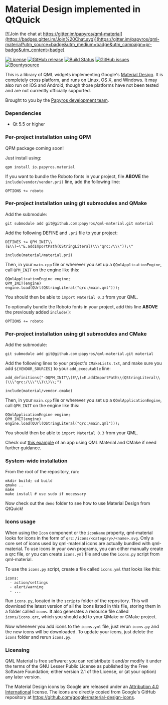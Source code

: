 Material Design implemented in QtQuick
======================================

[![Join the chat at https://gitter.im/papyros/qml-material](https://badges.gitter.im/Join%20Chat.svg)](https://gitter.im/papyros/qml-material?utm_source=badge&utm_medium=badge&utm_campaign=pr-badge&utm_content=badge)

[![License](https://img.shields.io/badge/license-LGPLv2.1%2B-blue.svg)](http://www.gnu.org/licenses/old-licenses/lgpl-2.1.html)
[![GitHub release](https://img.shields.io/github/release/papyros/qml-material.svg)](https://github.com/papyros/qml-material)
[![Build Status](https://travis-ci.org/papyros/qml-material.svg?branch=develop)](https://travis-ci.org/papyros/qml-material)
[![GitHub issues](https://img.shields.io/github/issues/papyros/qml-material.svg)](https://github.com/papyros/qml-material/issues)
[![Bountysource](https://img.shields.io/bountysource/team/papyros/activity.svg)](https://www.bountysource.com/teams/papyros)

This is a library of QML widgets implementing Google's [Material Design](https://www.google.com/design/spec). It is completely cross platform, and runs on Linux, OS X, and Windows. It may also run on iOS and Android, though those platforms have not been tested and are not currently officially supported.

Brought to you by the [Papyros development team](https://github.com/papyros/qml-material/graphs/contributors).

### Dependencies

 * Qt 5.5 or higher

### Per-project installation using QPM

QPM package coming soon!

Just install using:

    qpm install io.papyros.material

If you want to bundle the Roboto fonts in your project, file **ABOVE** the `include(vendor/vendor.pri)` line, add the following line:

    OPTIONS += roboto

### Per-project installation using git submodules and QMake

Add the submodule:

    git submodule add git@github.com:papyros/qml-material.git material

Add the following DEFINE and `.pri` file to your project:

    DEFINES += QPM_INIT\\(E\\)=\"E.addImportPath(QStringLiteral(\\\"qrc:/\\\"));\"

    include(material/material.pri)

Then, in your `main.cpp` file or wherever you set up a `QQmlApplicationEngine`, call `QPM_INIT` on the engine like this:

    QQmlApplicationEngine engine;
    QPM_INIT(engine)
    engine.load(QUrl(QStringLiteral("qrc:/main.qml")));

You should then be able to `import Material 0.3` from your QML.

To optionally bundle the Roboto fonts in your project, add this line **ABOVE** the previously added `include()`:

    OPTIONS += roboto

### Per-project installation using git submodules and CMake

Add the submodule:

    git submodule add git@github.com:papyros/qml-material.git material

Add the following lines to your project's `CMakeLists.txt`, and make sure you add `${VENDOR_SOURCES}` to your `add_executable` line:

    add_definitions("-DQPM_INIT\\(E\\)=E.addImportPath\\(QStringLiteral\\(\\\"qrc:/\\\"\\)\\)\\;")

    include(material/vendor.cmake)

Then, in your `main.cpp` file or wherever you set up a `QQmlApplicationEngine`, call `QPM_INIT` on the engine like this:

    QQmlApplicationEngine engine;
    QPM_INIT(engine)
    engine.load(QUrl(QStringLiteral("qrc:/main.qml")));

You should then be able to `import Material 0.3` from your QML.

Check out [this example](https://github.com/iBeliever/bible-app) of an app using QML Material and CMake if need further guidance. 

### System-wide installation

From the root of the repository, run:

    mkdir build; cd build
    qmake ..
    make
    make install # use sudo if necessary

Now check out the `demo` folder to see how to use Material Design from QtQuick!

### Icons usage

When using the `Icon` component or the `iconName` property, qml-material looks for icons in the form of `qrc:/icons/<category>/<name>.svg`. Only a core set of icons used by qml-material icons are actually bundled with qml-material. To use icons in your own programs, you can either manually create a qrc file, or you can create `icons.yml` file and use the `icons.py` script from qml-material.

To use the `icons.py` script, create a file called `icons.yml` that looks like this:

    icons:
      - action/settings
      - alert/warning
      - ...

Run `icons.py`, located in the `scripts` folder of the repository. This will download the latest version of all the icons listed in this file, storing them in a folder called `icons`. It also generates a resource file called `icons/icons.qrc`, which you should add to your QMake or CMake project.

Now whenever you add icons to the `icons.yml` file, just rerun `icons.py` and the new icons will be downloaded. To update your icons, just delete the `icons` folder and rerun `icons.py`.

### Licensing

QML Material is free software; you can redistribute it and/or modify it under the terms of the GNU Lesser Public License as published by the Free Software Foundation; either version 2.1 of the License, or (at your option) any later version.

The Material Design icons by Google are released under an [Attribution 4.0 International](http://creativecommons.org/licenses/by/4.0/) license. The icons are directly copied from Google's GitHub repository at https://github.com/google/material-design-icons.
